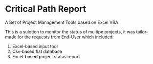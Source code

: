 # Critical Path Report
A Set of Project Management Tools based on Excel VBA

This is a sulotion to monitor the status of multipe projects, it was tailor-made for the requests from End-User which included:
  1. Excel-based input tool
  2. Csv-based flat database 
  3. Excel-based project status report
